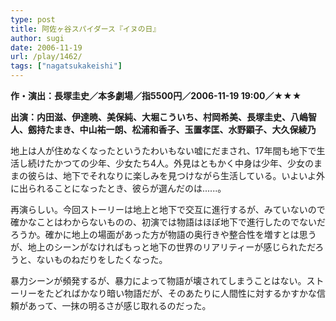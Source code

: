 ```yaml
---
type: post
title: 阿佐ヶ谷スパイダース『イヌの日』
author: sugi
date: 2006-11-19
url: /play/1462/
tags: ["nagatsukakeishi"]
---
```

**作・演出：長塚圭史／本多劇場／指5500円／2006-11-19 19:00／★★★**

**出演：内田滋、伊達暁、美保純、大堀こういち、村岡希美、長塚圭史、八嶋智人、劔持たまき、中山祐一朗、松浦和香子、玉置孝匡、水野顕子、大久保綾乃**

地上は人が住めなくなったというたわいもない嘘にだまされ、17年間も地下で生活し続けたかつての少年、少女たち4人。外見はともかく中身は少年、少女のままの彼らは、地下でそれなりに楽しみを見つけながら生活している。いよいよ外に出られることになったとき、彼らが選んだのは......。

再演らしい。今回ストーリーは地上と地下で交互に進行するが、みていないので確かなことはわからないものの、初演では物語はほぼ地下で進行したのでないだろうか。確かに地上の場面があった方が物語の奥行きや整合性を増すとは思うが、地上のシーンがなければもっと地下の世界のリアリティーが感じられただろうと、ないものねだりをしたくなった。

暴力シーンが頻発するが、暴力によって物語が壊されてしまうことはない。ストーリーをたどればかなり暗い物語だが、そのあたりに人間性に対するかすかな信頼があって、一抹の明るさが感じ取れるのだった。
